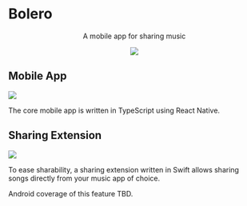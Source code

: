 # Bolero
<p align="center">
  A mobile app for sharing music
</p>
<p align="center">
  <img src="https://img.shields.io/badge/Status-WIP-green" />
</p>

## Mobile App
<img src="https://img.shields.io/badge/Platform-iOS%20%7C%20Android-lightgrey" />

The core mobile app is written in TypeScript using React Native.

## Sharing Extension
<img src="https://img.shields.io/badge/Platform-iOS-lightgrey" />

To ease sharability, a sharing extension written in Swift allows sharing songs directly from your music app of choice.

Android coverage of this feature TBD.
